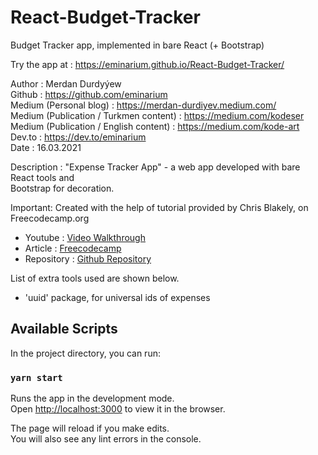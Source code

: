 # React-Budget-Tracker
Budget Tracker app, implemented in bare React (+ Bootstrap)

Try the app at : https://eminarium.github.io/React-Budget-Tracker/

Author : Merdan Durdyýew  
Github : https://github.com/eminarium  
Medium (Personal blog) : https://merdan-durdiyev.medium.com/   
Medium (Publication / Turkmen content) : https://medium.com/kodeser  
Medium (Publication / English content) : https://medium.com/kode-art  
Dev.to : https://dev.to/eminarium  
Date : 16.03.2021 
  
Description : "Expense Tracker App" - a web app developed with bare React tools and  
Bootstrap for decoration.  

Important: Created with the help of tutorial provided by Chris Blakely, on Freecodecamp.org
- Youtube : [Video Walkthrough](https://youtu.be/aeYxBd1it7I)
- Article : [Freecodecamp](https://www.freecodecamp.org/news/react-budget-tracker-app/)
- Repository : [Github Repository](https://github.com/chrisblakely01/react-budget-app)

List of extra tools used are shown below.  
- 'uuid' package, for universal ids of expenses



## Available Scripts

In the project directory, you can run:

### `yarn start`

Runs the app in the development mode.\
Open [http://localhost:3000](http://localhost:3000) to view it in the browser.

The page will reload if you make edits.\
You will also see any lint errors in the console.

